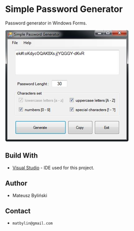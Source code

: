 # Simple Password Generator
Password generator in Windows Forms.

![simple-password-generator-screenshot](/PassGeneratorUI/img/screen.jpg)

## Build With
* [Visual Studio](https://visualstudio.microsoft.com/) - IDE used for this project.


## Author
* Mateusz Byliński 

## Contact
- `matbylin@gmail.com`
